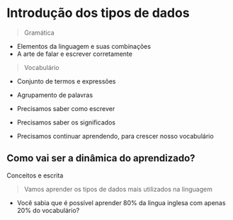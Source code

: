 # Introdução dos tipos de dados

> Gramática

- Elementos da linguagem e suas combinações
- A arte de falar e escrever corretamente

> Vocabulário

- Conjunto de termos e expressões
- Agrupamento de palavras

- Precisamos saber como escrever
- Precisamos saber os significados
- Precisamos continuar aprendendo, para crescer nosso vocabulário

## Como vai ser a dinâmica do aprendizado?

Conceitos e escrita

> Vamos aprender os tipos de dados mais utilizados na linguagem

- Você sabia que é possível aprender 80% da lingua inglesa com apenas 20% do vocabulário?
